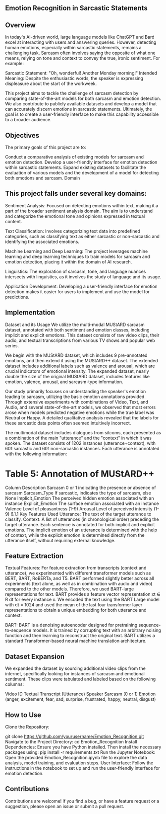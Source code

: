 ## Emotion Recognition in Sarcastic Statements
## Overview
In today's AI-driven world, large language models like ChatGPT and Bard excel at interacting with users and answering queries. However, detecting human emotions, especially within sarcastic statements, remains a challenging task. Sarcasm often involves saying the opposite of what one means, relying on tone and context to convey the true, ironic sentiment. For example:

Sarcastic Statement: "Oh, wonderful! Another Monday morning!"
Intended Meaning: Despite the enthusiastic words, the speaker is expressing displeasure about the start of the workweek.

This project aims to tackle the challenge of sarcasm detection by comparing state-of-the-art models for both sarcasm and emotion detection. We also contribute to publicly available datasets and develop a model that can accurately discern emotions in sarcastic statements. Ultimately, the goal is to create a user-friendly interface to make this capability accessible to a broader audience.

## Objectives
The primary goals of this project are to:

Conduct a comparative analysis of existing models for sarcasm and emotion detection.
Develop a user-friendly interface for emotion detection within sarcastic statements.
Expand existing datasets to facilitate the evaluation of various models and the development of a model for detecting both emotions and sarcasm.
Domain
## This project falls under several key domains:

Sentiment Analysis: Focused on detecting emotions within text, making it a part of the broader sentiment analysis domain. The aim is to understand and categorize the emotional tone and opinions expressed in textual content.

Text Classification: Involves categorizing text data into predefined categories, such as classifying text as either sarcastic or non-sarcastic and identifying the associated emotions.

Machine Learning and Deep Learning: The project leverages machine learning and deep learning techniques to train models for sarcasm and emotion detection, placing it within the domain of AI research.

Linguistics: The exploration of sarcasm, tone, and language nuances intersects with linguistics, as it involves the study of language and its usage.

Application Development: Developing a user-friendly interface for emotion detection makes it easier for users to implement and use the model for predictions.

## Implementation
Dataset and its Usage
We utilize the multi-modal MUStARD sarcasm dataset, annotated with both sentiment and emotion classes, including implicit and explicit emotions. This dataset consists of raw video clips, their audio, and textual transcriptions from various TV shows and popular web series.

We begin with the MUStARD dataset, which includes 9 pre-annotated emotions, and then extend it using the MUStARD++ dataset. The extended dataset includes additional labels such as valence and arousal, which are crucial indicators of emotional intensity. The expanded dataset, nearly double the size of the original MUStARD dataset, includes features like emotion, valence, arousal, and sarcasm-type information.

Our study primarily focuses on understanding the speaker's emotion leading to sarcasm, utilizing the basic emotion annotations provided. Through extensive experiments with combinations of Video, Text, and Audio, and several state-of-the-art models, we observed that most errors arose when models predicted negative emotions while the true label was Neutral or Happy. A detailed qualitative analysis revealed that the labels for these sarcastic data points often seemed intuitively incorrect.

The multimodal dataset includes dialogues from sitcoms, each presented as a combination of the main "utterance" and the "context" in which it was spoken. The dataset consists of 1202 instances (utterance+context), with 601 sarcastic and 601 non-sarcastic instances. Each utterance is annotated with the following information:

# Table 5: Annotation of MUStARD++

Column	Description
Sarcasm	0 or 1 indicating the presence or absence of sarcasm
Sarcasm_Type	If sarcastic, indicates the type of sarcasm, else None
Implicit_Emotion	The perceived hidden emotion associated with an instance
Explicit_Emotion	The surface emotion associated with an instance
Valence	Level of pleasantness (1-9)
Arousal	Level of perceived intensity (1-9)
6.1.1 Key Features Used
Utterance: The text of the target utterance to classify.
Context: A list of utterances (in chronological order) preceding the target utterance.
Each sentence is annotated for both implicit and explicit emotions. The implicit emotion of an utterance is determined with the help of context, while the explicit emotion is determined directly from the utterance itself, without requiring external knowledge.

## Feature Extraction
Textual Features:
For feature extraction from transcripts (context and utterance), we experimented with different transformer models such as BERT, BART, RoBERTa, and T5. BART performed slightly better across all experiments (text alone, as well as in combination with audio and video) compared to the other models. Therefore, we used BART-large representations for text. BART provides a feature vector representation xt ∈ R dt for every instance x. We encoded the text using the BART Large model with dt = 1024 and used the mean of the last four transformer layer representations to obtain a unique embedding for both utterance and context.

BART:
BART is a denoising autoencoder designed for pretraining sequence-to-sequence models. It is trained by corrupting text with an arbitrary noising function and then learning to reconstruct the original text. BART utilizes a standard Transformer-based neural machine translation architecture.

## Dataset Expansion
We expanded the dataset by sourcing additional video clips from the internet, specifically looking for instances of sarcasm and emotional sentiment. These clips were tabulated and labeled based on the following columns:

Video ID
Textual Transcript (Utterance)
Speaker
Sarcasm (0 or 1)
Emotion (anger, excitement, fear, sad, surprise, frustrated, happy, neutral, disgust)

## How to Use
Clone the Repository:

git clone https://github.com/yourusername/Emotion_Recognition.git
Navigate to the Project Directory:
cd Emotion_Recognition
Install Dependencies: Ensure you have Python installed. Then install the necessary packages using:
pip install -r requirements.txt
Run the Jupyter Notebook: Open the provided Emotion_Recognition.ipynb file to explore the data analysis, model training, and evaluation steps.
User Interface: Follow the instructions in the notebook to set up and run the user-friendly interface for emotion detection.

## Contributions
Contributions are welcome! If you find a bug, or have a feature request or a suggestion, please open an issue or submit a pull request.